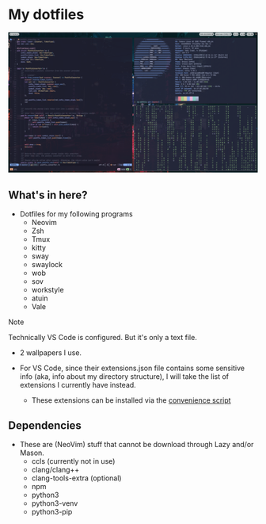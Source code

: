 # My dotfiles

![An example](./example.png)

## What's in here?

- Dotfiles for my following programs
  - Neovim
  - Zsh
  - Tmux
  - kitty
  - sway
  - swaylock
  - wob
  - sov
  - workstyle
  - atuin
  - Vale

> [!NOTE]
> Technically VS Code is configured. But it's only a text file.
>

- 2 wallpapers I use.

- For VS Code, since their extensions.json file contains some sensitive
info (aka, info about my directory structure), I will take the list of
extensions I currently have instead.
  - These extensions can be installed via the [convenience script](./vscode-install-extensions.sh)

## Dependencies

- These are (NeoVim) stuff that cannot be download through Lazy and/or Mason.
  - ccls (currently not in use)
  - clang/clang++
  - clang-tools-extra (optional)
  - npm
  - python3
  - python3-venv
  - python3-pip
